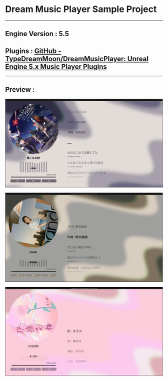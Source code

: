 # Dream Music Player Sample Project

---

## Engine Version : 5.5

## Plugins : [GitHub - TypeDreamMoon/DreamMusicPlayer: Unreal Engine 5.x Music Player Plugins](https://github.com/TypeDreamMoon/DreamMusicPlayer)

---

## Preview :

![p1](Images/SampleV2_1.png "p1")

![p2](Images/SampleV2_2.png "p2")

![p3](Images/SampleV2_3.png "p3")
